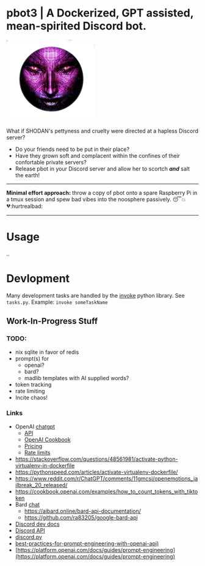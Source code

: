 # pbot3 | A Dockerized, GPT assisted, mean-spirited Discord bot. 

![](docs/assets/img/shodan_transparent.png)

What if SHODAN's pettyness and cruelty were directed at a hapless Discord server?

- Do your friends need to be put in their place?
- Have they grown soft and complacent within the confines of their confortable private servers?
- Release pbot in your Discord server and allow her to scortch ***and*** salt the earth!

-----

**Minimal effort approach:** throw a copy of pbot onto a spare Raspberry Pi in a tmux session and spew bad vibes into the noosphere passively. :sleeping::boom::broken_heart::hurtrealbad:
<br>

-----

# Usage

..

# Devlopment

Many development tasks are handled by the [invoke](https://docs.pyinvoke.org/en/stable/) python library. See `tasks.py`. 
Example: `invoke someTaskName`



## Work-In-Progress Stuff

### TODO:

- nix sqlite in favor of redis
- prompt(s) for 
  - openai?
  - bard?
  - madlib templates with AI supplied words?
- token tracking
- rate limiting
- Incite chaos!

### Links

- OpenAI [chatgpt](https://chat.openai.com/)
  - [API](https://platform.openai.com/docs/overview)
  - [OpenAI Cookbook](https://cookbook.openai.com/)
  - [Pricing](https://openai.com/pricing)
  - [Rate limits](https://platform.openai.com/docs/guides/rate-limits/?context=tier-free)
- https://stackoverflow.com/questions/48561981/activate-python-virtualenv-in-dockerfile
- https://pythonspeed.com/articles/activate-virtualenv-dockerfile/
- https://www.reddit.com/r/ChatGPT/comments/11gmcsi/openemotions_jailbreak_20_released/
- https://cookbook.openai.com/examples/how_to_count_tokens_with_tiktoken
- Bard [chat](https://bard.google.com/chat)
    - https://aibard.online/bard-api-documentation/
    - https://github.com/ra83205/google-bard-api
- [Discord dev docs](https://discord.com/developers/applications)
- [Discord API](https://discordpy.readthedocs.io/en/stable/api.html#message)
- [discord.py](https://discordpy.readthedocs.io/en/stable/api.html)
- [best-practices-for-prompt-engineering-with-openai-api)](https://help.openai.com/en/articles/6654000-best-practices-for-prompt-engineering-with-openai-api)
- [https://platform.openai.com/docs/guides/prompt-engineering](https://platform.openai.com/docs/guides/prompt-engineering)
